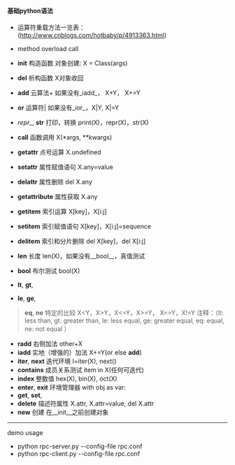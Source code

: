 #### 基础python语法
- 运算符重载方法一览表：(http://www.cnblogs.com/hotbaby/p/4913363.html)

- method	overload	call
- __init__	构造函数	对象创建: X = Class(args)
- __del__	析构函数	X对象收回
- __add__	云算法+	如果没有_iadd_， X+Y， X+=Y
- __or__	运算符|	如果没有_ior_，X|Y, X|=Y
- _repr__, __str__	打印，转换	print(X)，repr(X)，str(X)
- __call__	函数调用	X(*args, **kwargs)
- __getattr__	点号运算	X.undefined
- __setattr__	属性赋值语句	X.any=value
- __delattr__	属性删除	del X.any
- __getattribute__	属性获取	X.any
- __getitem__	索引运算	X[key]，X[i:j]
- __setitem__	索引赋值语句	X[key]，X[i:j]=sequence
- __delitem__	索引和分片删除	del X[key]，del X[i:j]
- __len__	长度	len(X)，如果没有__bool__，真值测试
- __bool__	布尔测试	bool(X)
- __lt__, __gt__,
- __le__, __ge__,
>__eq__, __ne__	特定的比较	X<Y，X>Y，X<=Y，X>=Y，
X==Y，X!=Y
注释：（lt: less than, gt: greater than,
  le: less equal, ge: greater equal,
  eq: equal, ne: not equal
）
- __radd__	右侧加法	other+X
- __iadd__	实地（增强的）加法	X+=Y(or else __add__)
- __iter__, __next__	迭代环境	I=iter(X), next()
- __contains__	成员关系测试	item in X(任何可迭代)
- __index__	整数值	hex(X), bin(X),  oct(X)
- __enter__, __exit__	环境管理器	with obj as var:
- __get__, __set__,
- __delete__	描述符属性	X.attr, X.attr=value, del X.attr
- __new__	创建	在__init__之前创建对象

----
demo usage
- python rpc-server.py --config-file rpc.conf
- python rpc-client.py --config-file rpc.conf
